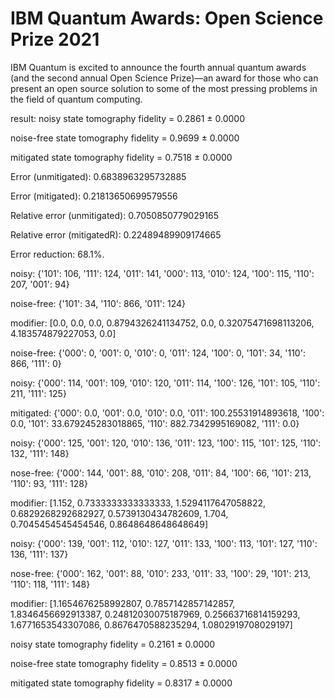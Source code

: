 # IBM Quantum Awards: Open Science Prize 2021

IBM Quantum is excited to announce the fourth annual quantum awards (and the second annual Open Science Prize)—an award for those who can present an open source solution to some of the most pressing problems in the field of quantum computing. 

result:
noisy state tomography fidelity = 0.2861 ± 0.0000

noise-free state tomography fidelity = 0.9699 ± 0.0000

mitigated state tomography fidelity = 0.7518 ± 0.0000

Error (unmitigated): 0.6838963295732885

Error (mitigated): 0.21813650699579556

Relative error (unmitigated): 0.7050850779029165

Relative error (mitigatedR): 0.22489489909174665

Error reduction: 68.1%.

noisy:       {'101': 106, '111': 124, '011': 141, '000': 113, '010': 124, '100': 115, '110': 207, '001': 94}

noise-free:  {'101': 34, '110': 866, '011': 124}

modifier:  [0.0, 0.0, 0.0, 0.8794326241134752, 0.0, 0.32075471698113206, 4.183574879227053, 0.0]

noise-free:  {'000': 0, '001': 0, '010': 0, '011': 124, '100': 0, '101': 34, '110': 866, '111': 0}

noisy:       {'000': 114, '001': 109, '010': 120, '011': 114, '100': 126, '101': 105, '110': 211, '111': 125}

mitigated:   {'000': 0.0, '001': 0.0, '010': 0.0, '011': 100.25531914893618, '100': 0.0, '101': 33.679245283018865, '110': 882.7342995169082, '111': 0.0}

noisy:      {'000': 125, '001': 120, '010': 136, '011': 123, '100': 115, '101': 125, '110': 132, '111': 148}

nose-free:  {'000': 144, '001': 88, '010': 208, '011': 84, '100': 66, '101': 213, '110': 93, '111': 128}

modifier:  [1.152, 0.7333333333333333, 1.5294117647058822, 0.6829268292682927, 0.5739130434782609, 1.704, 0.7045454545454546, 0.8648648648648649]



noisy:      {'000': 139, '001': 112, '010': 127, '011': 133, '100': 113, '101': 127, '110': 136, '111': 137}

nose-free:  {'000': 162, '001': 88, '010': 233, '011': 33, '100': 29, '101': 213, '110': 118, '111': 148}

modifier:  [1.1654676258992807, 0.7857142857142857, 1.8346456692913387, 0.24812030075187969, 0.25663716814159293, 1.6771653543307086, 0.8676470588235294, 1.0802919708029197]

noisy state tomography fidelity = 0.2161 ± 0.0000

noise-free state tomography fidelity = 0.8513 ± 0.0000

mitigated state tomography fidelity = 0.8317 ± 0.0000







